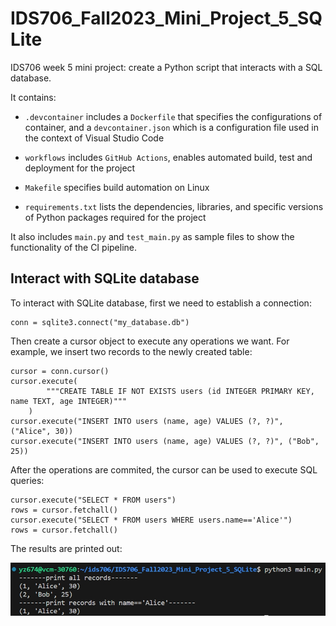 # IDS706_Fall2023_Mini_Project_5_SQLite

 IDS706 week 5 mini project: create a Python script that interacts with a SQL database.

It contains:

- ``.devcontainer`` includes a `Dockerfile` that specifies the configurations of container, and a `devcontainer.json` which is a configuration file used in the context of Visual Studio Code

- ``workflows`` includes `GitHub Actions`, enables automated build, test and deployment for the project

- ``Makefile`` specifies build automation on Linux

- ``requirements.txt`` lists the dependencies, libraries, and specific versions of Python packages required for the project

It also includes ``main.py`` and ``test_main.py`` as sample files to show the functionality of the CI pipeline.

## Interact with SQLite database
To interact with SQLite database, first we need to establish a connection:
```
conn = sqlite3.connect("my_database.db")
```
Then create a cursor object to execute any operations we want. For example, we insert two records to the newly created table:
```
cursor = conn.cursor()
cursor.execute(
        """CREATE TABLE IF NOT EXISTS users (id INTEGER PRIMARY KEY, name TEXT, age INTEGER)"""
    )
cursor.execute("INSERT INTO users (name, age) VALUES (?, ?)", ("Alice", 30))
cursor.execute("INSERT INTO users (name, age) VALUES (?, ?)", ("Bob", 25))
```
After the operations are commited, the cursor can be used to execute SQL queries:
```
cursor.execute("SELECT * FROM users")
rows = cursor.fetchall()
cursor.execute("SELECT * FROM users WHERE users.name=='Alice'")
rows = cursor.fetchall()
```
The results are printed out:<br>

![query_result](demo_img/query_result.png)